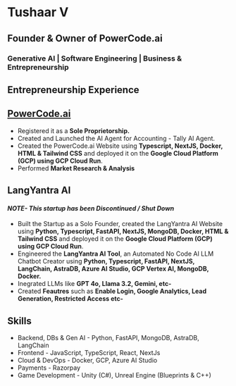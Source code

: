 # Tushaar V
## Founder & Owner of PowerCode.ai
### Generative AI | Software Engineering | Business & Entrepreneurship

## Entrepreneurship Experience
## [PowerCode.ai](https://powercode.ai)
* Registered it as a **Sole Proprietorship.**
* Created and Launched the AI Agent for Accounting - Tally AI Agent.
* Created the PowerCode.ai Website using **Typescript, NextJS, Docker, HTML & Tailwind CSS** and deployed it on the **Google Cloud Platform (GCP) using GCP Cloud Run**.
* Performed **Market Research & Analysis**


##  LangYantra AI
#### *NOTE- This startup has been Discontinued / Shut Down*
* Built the Startup as a Solo Founder, created the LangYantra AI Website using **Python, Typescript, FastAPI, NextJS, MongoDB, Docker, HTML & Tailwind CSS** and deployed it on the **Google Cloud Platform (GCP) using GCP Cloud Run**.
* Engineered the **LangYantra AI Tool**, an Automated No Code AI LLM Chatbot Creator using **Python, Typescript, FastAPI, NextJS, LangChain, AstraDB, Azure AI Studio, GCP Vertex AI, MongoDB, Docker.**
* Inegrated LLMs like **GPT 4o, Llama 3.2, Gemini, etc-**
* Created **Feautres** such as **Enable Login, Google Analytics, Lead Generation, Restricted Access etc-**


## Skills

* Backend, DBs & Gen AI - Python, FastAPI, MongoDB, AstraDB, LangChain
* Frontend - JavaScript, TypeScript, React, NextJs
* Cloud & DevOps -  Docker, GCP, Azure AI Studio
* Payments - Razorpay
* Game Development - Unity (C#), Unreal Engine (Blueprints & C++)

<!--
**Tush9905/Tush9905** is a ✨ _special_ ✨ repository because its `README.md` (this file) appears on your GitHub profile.

Here are some ideas to get you started:

- 🔭 I’m currently working on ...
- 🌱 I’m currently learning ...
- 👯 I’m looking to collaborate on ...
- 🤔 I’m looking for help with ...
- 💬 Ask me about ...
- 📫 How to reach me: ...
- 😄 Pronouns: ...
- ⚡ Fun fact: ...
-->
